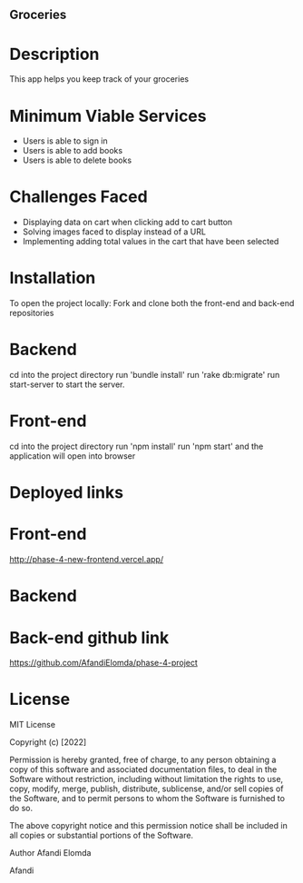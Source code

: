 ## Groceries
# Description
This app helps you keep track of your groceries

# Minimum Viable Services
* Users is able to sign in
* Users is able to add books
* Users is able to delete books

# Challenges Faced
 * Displaying data on cart when clicking add to cart button 
 * Solving images faced to display instead of a URL
 * Implementing adding total values in the cart that have been selected

# Installation
To open the project locally: Fork and clone both the front-end and back-end repositories

# Backend
cd into the project directory run 'bundle install' run 'rake db:migrate' run start-server to start the server.

# Front-end
cd into the project directory run 'npm install' run 'npm start' and the application will open into browser

# Deployed links
# Front-end
http://phase-4-new-frontend.vercel.app/

# Backend


# Back-end github link
https://github.com/AfandiElomda/phase-4-project
# License

MIT License

Copyright (c) [2022]

Permission is hereby granted, free of charge, to any person obtaining a copy of this software and associated documentation files, to deal in the Software without restriction, including without limitation the rights to use, copy, modify, merge, publish, distribute, sublicense, and/or sell copies of the Software, and to permit persons to whom the Software is furnished to do so.

The above copyright notice and this permission notice shall be included in all copies or substantial portions of the Software.

Author Afandi Elomda



Afandi
